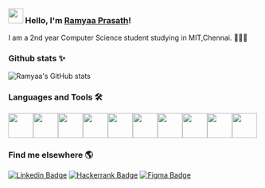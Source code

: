 ### <img src="https://media.giphy.com/media/hvRJCLFzcasrR4ia7z/giphy.gif" width="30px"> Hello, I'm [Ramyaa Prasath](https://github.com/ramyaaprasath)!

I am a 2nd year Computer Science student studying in MIT,Chennai. 👩🏻‍💻

### Github stats ✨

![Ramyaa's GitHub stats](https://github-readme-stats.vercel.app/api?username=ramyaaprasath&show_icons=true&theme=cobalt)

### Languages and Tools 🛠
<img src="https://cdn4.iconfinder.com/data/icons/coding-files-extensions/512/coding-file-extension-c-2-256.png" width="50"><img src="https://cdn2.iconfinder.com/data/icons/coding-files-extensions/512/coding-file-extension-c-256.png" width="50"><img src="https://cdn2.iconfinder.com/data/icons/coding-files-extensions/512/coding-file-extension-python-2-256.png" width="50"><img src="https://cdn2.iconfinder.com/data/icons/coding-files-extensions/512/coding-file-extension-html-256.png" width="50"><img src="https://cdn2.iconfinder.com/data/icons/coding-files-extensions/512/coding-file-extension-css-256.png" width="50"><img src="https://cdn2.iconfinder.com/data/icons/coding-files-extensions/512/coding-file-extension-javascript-256.png" width="50"><img src="https://cdn2.iconfinder.com/data/icons/coding-files-extensions/512/coding-file-extension-php-256.png" width="50"><img src="https://cdn2.iconfinder.com/data/icons/coding-files-extensions/512/coding-file-extension-sql-256.png" width="50"><img src="https://cdn2.iconfinder.com/data/icons/coding-files-extensions/512/coding-file-extension-ruby-256.png" width="50"><img src="https://cdn4.iconfinder.com/data/icons/coding-files-extensions/512/coding-file-extension-vb-256.png" width="50">

### Find me elsewhere 🌎

[![Linkedin Badge](https://img.shields.io/badge/linkedin-%230077B5.svg?style=for-the-badge&logo=linkedin&logoColor=white&link=https://www.linkedin.com/in/ramyaaprasath/)](https://www.linkedin.com/in/ramyaaprasath/)
[![Hackerrank Badge](https://img.shields.io/badge/-Hackerrank-2EC866?style=for-the-badge&logo=HackerRank&logoColor=white&link=https://www.hackerrank.com/ramyaaprasath13?hr_r=1/)](https://www.hackerrank.com/ramyaaprasath13?hr_r=1/)
[![Figma Badge](https://img.shields.io/badge/figma-%23F24E1E.svg?style=for-the-badge&logo=figma&logoColor=white)](https://www.figma.com/@ramyaaprasath)





